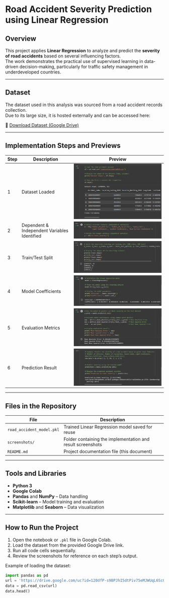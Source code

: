 # Road Accident Severity Prediction using Linear Regression

## Overview
This project applies **Linear Regression** to analyze and predict the **severity of road accidents** based on several influencing factors.  
The work demonstrates the practical use of supervised learning in data-driven decision-making, particularly for traffic safety management in underdeveloped countries.

---

## Dataset
The dataset used in this analysis was sourced from a road accident records collection.  
Due to its large size, it is hosted externally and can be accessed here:

🔗 [Download Dataset (Google Drive)](https://drive.google.com/file/d/120dfP-s9BPJhI5dtPiv75eMJWUqL6Sc0/view?usp=sharing)

---

## Implementation Steps and Previews

| Step | Description | Preview |
|------|--------------|----------|
| 1 | Dataset Loaded | ![Dataset](screenshots/1_dataset_loaded.png) |
| 2 | Dependent & Independent Variables Identified | ![Variables](screenshots/2_variables_identified.png) |
| 3 | Train/Test Split | ![Split](screenshots/3_train_test_split.png) |
| 4 | Model Coefficients | ![Model](screenshots/4_model_coefficients.png) |
| 5 | Evaluation Metrics | ![Metrics](screenshots/5_evaluation_metrics.png) |
| 6 | Prediction Result | ![Prediction](screenshots/6_prediction_result.png) |

---

## Files in the Repository

| File | Description |
|------|--------------|
| `road_accident_model.pkl` | Trained Linear Regression model saved for reuse |
| `screenshots/` | Folder containing the implementation and result screenshots |
| `README.md` | Project documentation file (this document) |

---

## Tools and Libraries
- **Python 3**
- **Google Colab**
- **Pandas** and **NumPy** – Data handling  
- **Scikit-learn** – Model training and evaluation  
- **Matplotlib** and **Seaborn** – Data visualization

---

## How to Run the Project
1. Open the notebook or `.pkl` file in Google Colab.  
2. Load the dataset from the provided Google Drive link.  
3. Run all code cells sequentially.  
4. Review the screenshots for reference on each step’s output.  

Example of loading the dataset:
```python
import pandas as pd
url = 'https://drive.google.com/uc?id=120dfP-s9BPJhI5dtPiv75eMJWUqL6Sc0'
data = pd.read_csv(url)
data.head()
